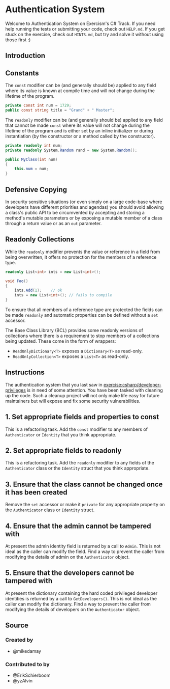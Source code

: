 # Authentication System

Welcome to Authentication System on Exercism's C# Track.
If you need help running the tests or submitting your code, check out `HELP.md`.
If you get stuck on the exercise, check out `HINTS.md`, but try and solve it without using those first :)

## Introduction

## Constants

The `const` modifier can be (and generally should be) applied to any field where its value is known at compile time and will not change during the lifetime of the program.

```csharp
private const int num = 1729;
public const string title = "Grand" + " Master";
```

The `readonly` modifier can be (and generally should be) applied to any field that cannot be made `const` where its value will not change during the lifetime of the program and is either set by an inline initializer or during instantiation (by the constructor or a method called by the constructor).

```csharp
private readonly int num;
private readonly System.Random rand = new System.Random();

public MyClass(int num)
{
    this.num = num;
}
```

## Defensive Copying

In security sensitive situations (or even simply on a large code-base where developers have different priorities and agendas) you should avoid allowing a class's public API to be circumvented by accepting and storing a method's mutable parameters or by exposing a mutable member of a class through a return value or as an `out` parameter.

## Readonly Collections

While the `readonly` modifier prevents the value or reference in a field from being overwritten, it offers no protection for the members of a reference type.

```csharp
readonly List<int> ints = new List<int>();

void Foo()
{
    ints.Add(1);    // ok
    ints = new List<int>(); // fails to compile
}
```

To ensure that all members of a reference type are protected the fields can be made `readonly` and automatic properties can be defined without a `set` accessor.

The Base Class Library (BCL) provides some readonly versions of collections where there is a requirement to stop members of a collections being updated. These come in the form of wrappers:

- `ReadOnlyDictionary<T>` exposes a `Dictionary<T>` as read-only.
- `ReadOnlyCollection<T>` exposes a `List<T>` as read-only.

## Instructions

The authentication system that you last saw in [exercise:csharp/developer-privileges]() is in need of some attention. You have been tasked with cleaning up the code. Such a cleanup project will not only make life easy for future maintainers but will expose and fix some security vulnerabilities.

## 1. Set appropriate fields and properties to const

This is a refactoring task. Add the `const` modifier to any members of `Authenticator` or `Identity` that you think appropriate.

## 2. Set appropriate fields to readonly

This is a refactoring task. Add the `readonly` modifier to any fields of the `Authenticator` class or the `Identity` struct that you think appropriate.

## 3. Ensure that the class cannot be changed once it has been created

Remove the `set` accessor or make it `private` for any appropriate property on the `Authenticator` class or `Identity` struct.

## 4. Ensure that the admin cannot be tampered with

At present the admin identity field is returned by a call to `Admin`. This is not ideal as the caller can modify the field. Find a way to prevent the caller from modifying the details of admin on the `Authenticator` object.

## 5. Ensure that the developers cannot be tampered with

At present the dictionary containing the hard coded privileged developer identities is returned by a call to `GetDevelopers()`. This is not ideal as the caller can modify the dictionary. Find a way to prevent the caller from modifying the details of developers on the `Authenticator` object.

## Source

### Created by

- @mikedamay

### Contributed to by

- @ErikSchierboom
- @yzAlvin
